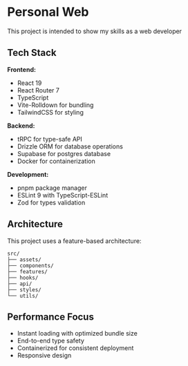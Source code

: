 # Personal Web

This project is intended to show my skills as a web developer

## Tech Stack

**Frontend:**

- React 19
- React Router 7
- TypeScript
- Vite-Rolldown for bundling
- TailwindCSS for styling

**Backend:**

- tRPC for type-safe API
- Drizzle ORM for database operations
- Supabase for postgres database
- Docker for containerization

**Development:**

- pnpm package manager
- ESLint 9 with TypeScript-ESLint
- Zod for types validation

## Architecture

This project uses a feature-based architecture:

```
src/
├── assets/
├── components/
├── features/
├── hooks/
├── api/
├── styles/
└── utils/
```

## Performance Focus

- Instant loading with optimized bundle size
- End-to-end type safety
- Containerized for consistent deployment
- Responsive design
